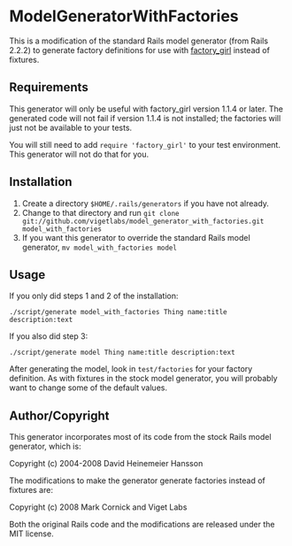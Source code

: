 # ModelGeneratorWithFactories

This is a modification of the standard Rails model generator (from Rails 2.2.2) to generate factory definitions for use with [factory_girl](http://github.com/thoughtbot/factory_girl) instead of fixtures.

## Requirements

This generator will only be useful with factory_girl version 1.1.4 or later. The generated code will not fail if version 1.1.4 is not installed; the factories will just not be available to your tests.

You will still need to add `require 'factory_girl'` to your test environment. This generator will not do that for you.

## Installation

1. Create a directory `$HOME/.rails/generators` if you have not already.
2. Change to that directory and run `git clone git://github.com/vigetlabs/model_generator_with_factories.git model_with_factories`
3. If you want this generator to override the standard Rails model generator, `mv model_with_factories model`

## Usage

If you only did steps 1 and 2 of the installation:

    ./script/generate model_with_factories Thing name:title description:text

If you also did step 3:

    ./script/generate model Thing name:title description:text

After generating the model, look in `test/factories` for your factory definition. As with fixtures in the stock model generator, you will probably want to change some of the default values.

## Author/Copyright

This generator incorporates most of its code from the stock Rails model generator, which is:

Copyright (c) 2004-2008 David Heinemeier Hansson

The modifications to make the generator generate factories instead of fixtures are:

Copyright (c) 2008 Mark Cornick and Viget Labs

Both the original Rails code and the modifications are released under the MIT license.
